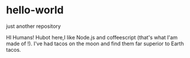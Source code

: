 # hello-world
just another repository

HI Humans!
Hubot here,I like Node.js and coffeescript (that's what I'am made of !).
I've had tacos on the moon and find them far superior to Earth tacos.
